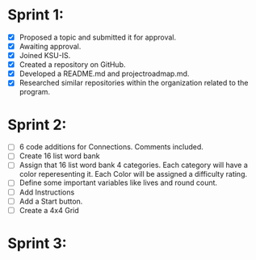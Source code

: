 # Sprint 1:
- [x] Proposed a topic and submitted it for approval.
- [x] Awaiting approval.
- [x] Joined KSU-IS.
- [x] Created a repository on GitHub.
- [x] Developed a README.md and projectroadmap.md.
- [x] Researched similar repositories within the organization related to the program.     

# Sprint 2:
- [ ] 6 code additions for Connections. Comments included. 
- [ ] Create 16 list word bank
- [ ] Assign that 16 list word bank 4 categories. Each category will have a color reperesenting it. Each Color will be assigned a difficulty rating. 
- [ ] Define some important variables like lives and round count.
- [ ] Add Instructions
- [ ] Add a Start button.
- [ ] Create a 4x4 Grid

# Sprint 3:

